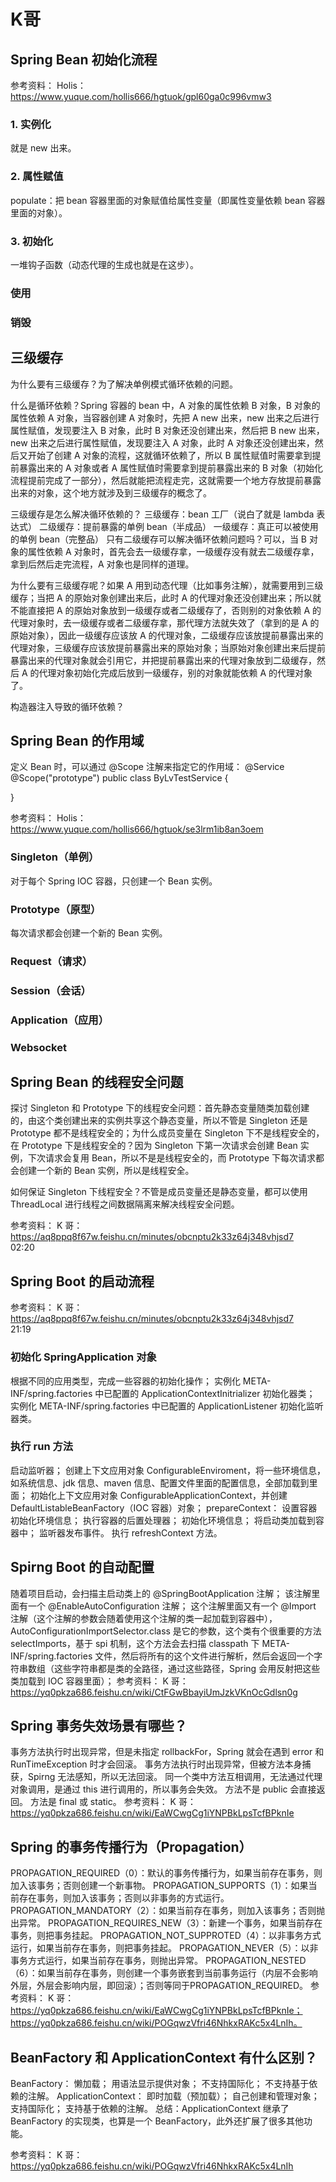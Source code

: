 # K哥

## Spring Bean 初始化流程

参考资料：
Holis：
https://www.yuque.com/hollis666/hgtuok/gpl60ga0c996vmw3

### 1. 实例化

就是 new 出来。

### 2. 属性赋值

populate：把 bean 容器里面的对象赋值给属性变量（即属性变量依赖 bean 容器里面的对象）。

### 3. 初始化

一堆钩子函数（动态代理的生成也就是在这步）。

### 使用

### 销毁

## 三级缓存

为什么要有三级缓存？为了解决单例模式循环依赖的问题。

什么是循环依赖？Spring 容器的 bean 中，A 对象的属性依赖 B 对象，B 对象的属性依赖 A 对象，当容器创建 A 对象时，先把 A new 出来，new 出来之后进行属性赋值，发现要注入 B 对象，此时 B 对象还没创建出来，然后把 B new 出来，new 出来之后进行属性赋值，发现要注入 A 对象，此时 A 对象还没创建出来，然后又开始了创建 A 对象的流程，这就循环依赖了，所以 B 属性赋值时需要拿到提前暴露出来的 A 对象或者 A 属性赋值时需要拿到提前暴露出来的 B 对象（初始化流程提前完成了一部分），然后就能把流程走完，这就需要一个地方存放提前暴露出来的对象，这个地方就涉及到三级缓存的概念了。

三级缓存是怎么解决循环依赖的？
三级缓存：bean 工厂（说白了就是 lambda 表达式）
二级缓存：提前暴露的单例 bean（半成品）
一级缓存：真正可以被使用的单例 bean（完整品）
只有二级缓存可以解决循环依赖问题吗？可以，当 B 对象的属性依赖 A 对象时，首先会去一级缓存拿，一级缓存没有就去二级缓存拿，拿到后然后走完流程，A 对象也是同样的道理。

为什么要有三级缓存呢？如果 A 用到动态代理（比如事务注解），就需要用到三级缓存；当把 A 的原始对象创建出来后，此时 A 的代理对象还没创建出来；所以就不能直接把 A 的原始对象放到一级缓存或者二级缓存了，否则别的对象依赖 A 的代理对象时，去一级缓存或者二级缓存拿，那代理方法就失效了（拿到的是 A 的原始对象），因此一级缓存应该放 A 的代理对象，二级缓存应该放提前暴露出来的代理对象，三级缓存应该放提前暴露出来的原始对象；当原始对象创建出来后提前暴露出来的代理对象就会引用它，并把提前暴露出来的代理对象放到二级缓存，然后 A 的代理对象初始化完成后放到一级缓存，别的对象就能依赖 A 的代理对象了。 

构造器注入导致的循环依赖？

## Spring Bean 的作用域

定义 Bean 时，可以通过 @Scope 注解来指定它的作用域：
@Service
@Scope("prototype")
public class ByLvTestService {

}

参考资料：
Holis：
https://www.yuque.com/hollis666/hgtuok/se3lrm1ib8an3oem

### Singleton（单例）

对于每个 Spring IOC 容器，只创建一个 Bean 实例。

### Prototype（原型）

每次请求都会创建一个新的 Bean 实例。

### Request（请求）

### Session（会话）

### Application（应用）

### Websocket

## Spring Bean 的线程安全问题

探讨 Singleton 和 Prototype 下的线程安全问题：首先静态变量随类加载创建的，由这个类创建出来的实例共享这个静态变量，所以不管是 Singleton 还是 Prototype 都不是线程安全的；为什么成员变量在 Singleton 下不是线程安全的，在 Prototype 下是线程安全的？因为 Singleton 下第一次请求会创建 Bean 实例，下次请求会复用 Bean，所以不是是线程安全的，而 Prototype 下每次请求都会创建一个新的 Bean 实例，所以是线程安全。

如何保证 Singleton 下线程安全？不管是成员变量还是静态变量，都可以使用 ThreadLocal 进行线程之间数据隔离来解决线程安全问题。

参考资料：
K 哥：
https://aq8ppq8f67w.feishu.cn/minutes/obcnptu2k33z64j348vhjsd7	
02:20

## Spring Boot 的启动流程



参考资料：
K 哥：
https://aq8ppq8f67w.feishu.cn/minutes/obcnptu2k33z64j348vhjsd7	
21:19

### 初始化 SpringApplication 对象


根据不同的应用类型，完成一些容器的初始化操作；
实例化 META-INF/spring.factories 中已配置的 ApplicationContextInitrializer 初始化器类；
实例化 META-INF/spring.factories 中已配置的 ApplicationListener 初始化监听器类。

### 执行 run 方法


启动监听器；
创建上下文应用对象 ConfigurableEnviroment，将一些环境信息，如系统信息、jdk 信息、maven 信息、配置文件里面的配置信息，全部加载到里面；
初始化上下文应用对象 ConfigurableApplicationContext，并创建 DefaultListableBeanFactory（IOC 容器）对象；
prepareContext：
设置容器初始化环境信息；
执行容器的后置处理器；
初始化环境信息；
将启动类加载到容器中；
监听器发布事件。
执行 refreshContext 方法。

## Spirng Boot 的自动配置

随着项目启动，会扫描主启动类上的 @SpringBootApplication 注解；
该注解里面有一个 @EnableAutoConfiguration 注解；
这个注解里面又有一个 @Import 注解（这个注解的参数会随着使用这个注解的类一起加载到容器中），AutoConfigurationImportSelector.class 是它的参数，这个类有个很重要的方法 selectImports，基于 spi 机制，这个方法会去扫描 classpath 下 META-INF/spring.factories 文件，然后将所有的这个文件进行解析，然后会返回一个字符串数组（这些字符串都是类的全路径，通过这些路径，Spring 会用反射把这些类加载到 IOC 容器里面）；
参考资料：
K 哥：
https://yq0pkza686.feishu.cn/wiki/CtFGwBbayiUmJzkVKnOcGdlsn0g

## Spring 事务失效场景有哪些？

事务方法执行时出现异常，但是未指定 rollbackFor，Spring 就会在遇到 error 和 RunTimeException 时才会回滚。
事务方法执行时出现异常，但被方法本身捕获，Spirng 无法感知，所以无法回滚。
同一个类中方法互相调用，无法通过代理对象调用，是通过 this 进行调用的，所以事务会失效。
方法不是 public 会直接返回。
方法是 final 或 static。
参考资料：
K 哥：
https://yq0pkza686.feishu.cn/wiki/EaWCwgCg1iYNPBkLpsTcfBPknIe

## Spring 的事务传播行为（Propagation）

PROPAGATION_REQUIRED（0）：默认的事务传播行为，如果当前存在事务，则加入该事务；否则创建一个新事物。
PROPAGATION_SUPPORTS（1）：如果当前存在事务，则加入该事务；否则以非事务的方式运行。
PROPAGATION_MANDATORY（2）：如果当前存在事务，则加入该事务；否则抛出异常。
PROPAGATION_REQUIRES_NEW（3）：新建一个事务，如果当前存在事务，则把事务挂起。
PROPAGATION_NOT_SUPPROTED（4）：以非事务方式运行，如果当前存在事务，则把事务挂起。
PROPAGATION_NEVER（5）：以非事务方式运行，如果当前存在事务，则抛出异常。
PROPAGATION_NESTED（6）：如果当前存在事务，则创建一个事务嵌套到当前事务运行（内层不会影响外层，外层会影响内层，即回滚）；否则等同于PROPAGATION_REQUIRED。
参考资料：
K 哥：
https://yq0pkza686.feishu.cn/wiki/EaWCwgCg1iYNPBkLpsTcfBPknIe；
https://yq0pkza686.feishu.cn/wiki/POGqwzVfri46NhkxRAKc5x4LnIh。

## BeanFactory 和 ApplicationContext 有什么区别？

BeanFactory：
懒加载；
用语法显示提供对象；
不支持国际化；
不支持基于依赖的注解。
ApplicationContext：
即时加载（预加载）；
自己创建和管理对象；
支持国际化；
支持基于依赖的注解。
总结：ApplicationContext 继承了 BeanFactory 的实现类，也算是一个 BeanFactory，此外还扩展了很多其他功能。

参考资料：
K 哥：
https://yq0pkza686.feishu.cn/wiki/POGqwzVfri46NhkxRAKc5x4LnIh

